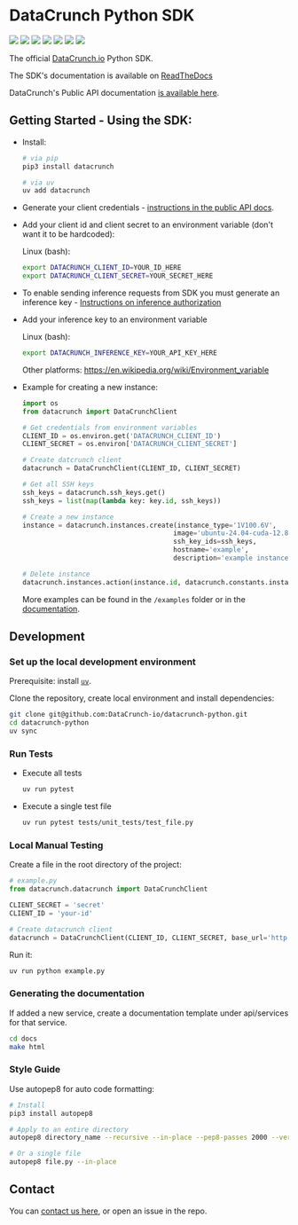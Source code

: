 # DataCrunch Python SDK

[<img src='https://github.com/DataCrunch-io/datacrunch-python/workflows/Unit%20Tests/badge.svg'>](https://github.com/DataCrunch-io/datacrunch-python/actions?query=workflow%3A%22Unit+Tests%22+branch%3Amaster)
[<img src='https://github.com/DataCrunch-io/datacrunch-python/workflows/Code%20Style/badge.svg'>](https://github.com/DataCrunch-io/datacrunch-python/actions?query=workflow%3A%22Code+Style%22+branch%3Amaster)
[<img src="https://codecov.io/gh/DataCrunch-io/datacrunch-python/branch/master/graph/badge.svg?token=5X5KTYSSPK">](https://codecov.io/gh/DataCrunch-io/datacrunch-python)
[<img src='https://readthedocs.org/projects/datacrunch-python/badge/?version=latest'>](https://datacrunch-python.readthedocs.io/en/latest/)
[<img src='https://img.shields.io/github/license/DataCrunch-io/datacrunch-python'>](https://github.com/DataCrunch-io/datacrunch-python/blob/master/LICENSE)
[<img src='https://img.shields.io/pypi/v/datacrunch?logo=python'>](https://pypi.org/project/datacrunch/)
[<img src='https://img.shields.io/pypi/pyversions/datacrunch'>](https://pypi.org/project/datacrunch/)

The official [DataCrunch.io](https://datacrunch.io) Python SDK.

The SDK's documentation is available on [ReadTheDocs](https://datacrunch-python.readthedocs.io/en/latest/)

DataCrunch's Public API documentation [is available here](https://api.datacrunch.io/v1/docs).

## Getting Started - Using the SDK:

- Install:

  ```bash
  # via pip
  pip3 install datacrunch

  # via uv
  uv add datacrunch
  ```

- Generate your client credentials - [instructions in the public API docs](https://api.datacrunch.io/v1/docs#description/quick-start-guide).


- Add your client id and client secret to an environment variable (don't want it to be hardcoded):

  Linux (bash):

  ```bash
  export DATACRUNCH_CLIENT_ID=YOUR_ID_HERE
  export DATACRUNCH_CLIENT_SECRET=YOUR_SECRET_HERE
  ```

- To enable sending inference requests from SDK you must generate an inference key - [Instructions on inference authorization](https://docs.datacrunch.io/inference/authorization)
  

- Add your inference key to an environment variable

  Linux (bash):
 
  ```bash
  export DATACRUNCH_INFERENCE_KEY=YOUR_API_KEY_HERE
  ```
  
  Other platforms:
  https://en.wikipedia.org/wiki/Environment_variable



- Example for creating a new instance:

  ```python
  import os
  from datacrunch import DataCrunchClient

  # Get credentials from environment variables
  CLIENT_ID = os.environ.get('DATACRUNCH_CLIENT_ID')
  CLIENT_SECRET = os.environ['DATACRUNCH_CLIENT_SECRET']

  # Create datcrunch client
  datacrunch = DataCrunchClient(CLIENT_ID, CLIENT_SECRET)

  # Get all SSH keys
  ssh_keys = datacrunch.ssh_keys.get()
  ssh_keys = list(map(lambda key: key.id, ssh_keys))

  # Create a new instance
  instance = datacrunch.instances.create(instance_type='1V100.6V',
                                        image='ubuntu-24.04-cuda-12.8-open-docker',
                                        ssh_key_ids=ssh_keys,
                                        hostname='example',
                                        description='example instance')

  # Delete instance
  datacrunch.instances.action(instance.id, datacrunch.constants.instance_actions.DELETE)
  ```

  More examples can be found in the `/examples` folder or in the [documentation](https://datacrunch-python.readthedocs.io/en/latest/).

## Development

### Set up the local development environment

Prerequisite: install [`uv`](https://docs.astral.sh/uv/).

Clone the repository, create local environment and install dependencies:

  ```bash
  git clone git@github.com:DataCrunch-io/datacrunch-python.git
  cd datacrunch-python
  uv sync
  ```

### Run Tests

- Execute all tests

  ```bash
  uv run pytest
  ```

- Execute a single test file

  ```bash
  uv run pytest tests/unit_tests/test_file.py
  ```

### Local Manual Testing

Create a file in the root directory of the project:

```python
# example.py
from datacrunch.datacrunch import DataCrunchClient

CLIENT_SECRET = 'secret'
CLIENT_ID = 'your-id'

# Create datacrunch client
datacrunch = DataCrunchClient(CLIENT_ID, CLIENT_SECRET, base_url='http://localhost:3001/v1')
```

Run it:

```bash
uv run python example.py
```

### Generating the documentation

If added a new service, create a documentation template under api/services for that service.

```bash
cd docs
make html
```

### Style Guide

Use autopep8 for auto code formatting:

```bash
# Install
pip3 install autopep8

# Apply to an entire directory
autopep8 directory_name --recursive --in-place --pep8-passes 2000 --verbose

# Or a single file
autopep8 file.py --in-place
```

## Contact

You can [contact us here](https://datacrunch.io/contact), or open an issue in the repo.
